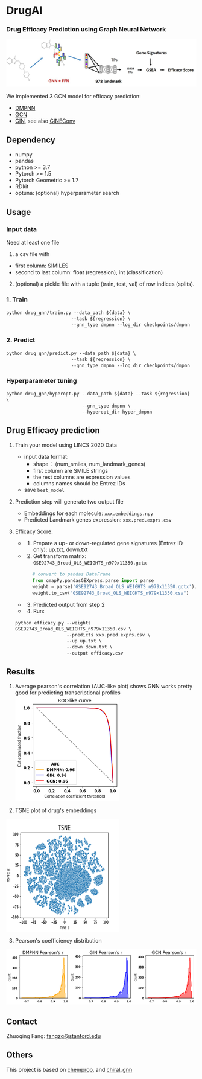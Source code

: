 # DrugAI
### Drug Efficacy Prediction using Graph Neural Network

![GNN](notebook/assets/gnn_landmark.jpg)



We implemented 3 GCN model for efficacy prediction:
- [DMPNN](https://pubs.acs.org/doi/10.1021/acs.jcim.9b00237)
- [GCN](https://arxiv.org/abs/1609.02907)
- [GIN](https://arxiv.org/abs/1905.12265>), see also [GINEConv](https://pytorch-geometric.readthedocs.io/en/latest/_modules/torch_geometric/nn/conv/gin_conv.html)


## Dependency
- numpy
- pandas
- python >= 3.7
- Pytorch >= 1.5
- Pytorch Geometric >= 1.7
- RDkit
- optuna: (optional) hyperparameter search


## Usage

### Input data

Need at least one file
1. a csv file with
  - first column: SIMILES
  - second to last column: float (regression), int (classification)

2. (optional) a pickle file with a tuple (train, test, val) of row indices (splits).

### 1. Train
```shell
python drug_gnn/train.py --data_path ${data} \
                        --task ${regression} \
                        --gnn_type dmpnn --log_dir checkpoints/dmpnn 
```

### 2. Predict
```shell
python drug_gnn/predict.py --data_path ${data} \
                        --task ${regression} \
                        --gnn_type dmpnn --log_dir checkpoints/dmpnn 
```

### Hyperparameter tuning
```shell
python drug_gnn/hyperopt.py --data_path ${data} --task ${regression}  \
                            --gnn_type dmpnn \
                            --hyperopt_dir hyper_dmpnn
```


## Drug Efficacy prediction
1. Train your model using LINCS 2020 Data
    - input data format: 
        - shape： (num_smiles, num_landmark_genes)
        - first column are SMILE strings
        - the rest columns are expression values
        - columns names should be Entrez IDs
    - save `best_model`

2. Prediction step will generate two output file
    -  Embeddings for each molecule: `xxx.embeddings.npy`
    -  Predicted Landmark genes expression: `xxx.pred.exprs.csv`


3. Efficacy Score:
    - 1. Prepare a up- or down-regulated gene signatures (Entrez ID only): up.txt, down.txt
    - 2. Get transform matrix: `GSE92743_Broad_OLS_WEIGHTS_n979x11350.gctx`
        ```python
           # convert to pandas DataFrame
           from cmapPy.pandasGEXpress.parse import parse
           weight = parse('GSE92743_Broad_OLS_WEIGHTS_n979x11350.gctx').data_df
           weight.to_csv("GSE92743_Broad_OLS_WEIGHTS_n979x11350.csv")
        ```
    - 3. Predicted output from step 2
    - 4. Run:
    ```shell
    python efficacy.py --weights GSE92743_Broad_OLS_WEIGHTS_n979x11350.csv \
                       --predicts xxx.pred.exprs.csv \
                       --up up.txt \
                       --down down.txt \
                       --output efficacy.csv
    ```


## Results
1. Average pearson's correlation (AUC-like plot) shows GNN works pretty good for predicting transcriptional profiles  
![auc](notebook/assets/auc.png)


2. TSNE plot of drug's embeddings 

<img align="center" width="300" height="300" src="notebook/assets/tsne.png">


3. Pearson's coefficiency distribution

![dist](notebook/assets/pearson.png)


## Contact

Zhuoqing Fang: fangzq@stanford.edu

## Others

This project is based on [chemprop](https://github.com/chemprop/chemprop), and [chiral_gnn](https://github.com/PattanaikL/chiral_gnn)

